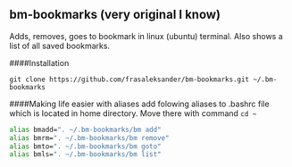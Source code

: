 ## bm-bookmarks (very original I know)
Adds, removes, goes to bookmark in linux (ubuntu) terminal. Also shows a list of all saved bookmarks.

####Installation
```
git clone https://github.com/frasaleksander/bm-bookmarks.git ~/.bm-bookmarks
```

####Making life easier with aliases
add folowing aliases to .bashrc file which is located in home directory. Move there with command `cd ~`
```bash
alias bmadd=". ~/.bm-bookmarks/bm add"
alias bmrm=". ~/.bm-bookmarks/bm remove"
alias bmto=". ~/.bm-bookmarks/bm goto"
alias bmls=". ~/.bm-bookmarks/bm list"
```
